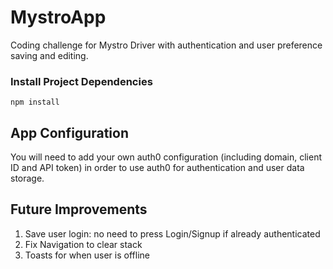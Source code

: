 # MystroApp

Coding challenge for Mystro Driver with authentication and user preference saving and editing.

### Install Project Dependencies
```
npm install
```

## App Configuration

You will need to add your own auth0 configuration (including domain, client ID and API token) in order to use auth0 for authentication and user data storage.

## Future Improvements

1. Save user login: no need to press Login/Signup if already authenticated
1. Fix Navigation to clear stack 
1. Toasts for when user is offline
